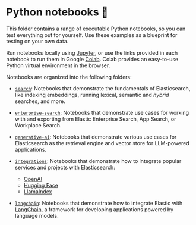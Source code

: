 # Python notebooks 📒

This folder contains a range of executable Python notebooks, so you can test everything out for yourself. Use these examples as a blueprint for testing on your own data.

Run notebooks locally using [Jupyter](https://jupyter.org/install), or use the links provided in each notebook to run them in Google [Colab](https://colab.research.google.com).
Colab provides an easy-to-use Python virtual environment in the browser.

Notebooks are organized into the following folders:

- [`search`](./search/): Notebooks that demonstrate the fundamentals of Elasticsearch, like indexing embeddings, running lexical, semantic and _hybrid_ searches, and more.

- [`enterprise-search`](./enterprise-search/): Notebooks that demonstrate use cases for working with and exporting from Elastic Enterprise Search, App Search, or Workplace Search.

- [`generative-ai`](./generative-ai/): Notebooks that demonstrate various use cases for Elasticsearch as the retrieval engine and vector store for LLM-powered applications.

- [`integrations`](./integrations/): Notebooks that demonstrate how to integrate popular services and projects with Elasticsearch:
  - [OpenAI](./integrations/openai)
  - [Hugging Face](./integrations/hugging-face)
  - [LlamaIndex](./integrations/llama-index)

- [`langchain`](./langchain/): Notebooks that demonstrate how to integrate Elastic with [LangChain](https://langchain-langchain.vercel.app/docs/get_started/introduction.html), a framework for developing applications powered by language models.
